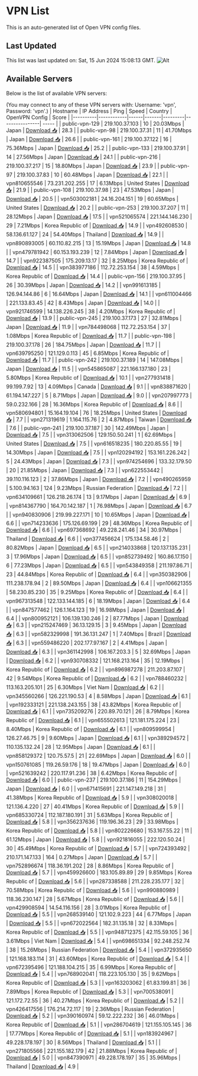 # VPN List

This is an auto-generated list of Open VPN config files.

## Last Updated

This list was last updated on: Sat, 15 Jun 2024 15:08:13 GMT.
![Alt](https://repobeats.axiom.co/api/embed/186b98318ef1479477931607c1ad7d823f12451f.svg "Repobeats analytics image")

## Available Servers

Below is the list of available VPN servers:

(You may connect to any of these VPN servers with: Username: 'vpn', Password: 'vpn'.)
| Hostname | IP Address | Ping | Speed | Country | OpenVPN Config | Score |
|----------|------------|------|-------|---------|----------------| ----- |
| public-vpn-129 | 219.100.37.103 | 10 | 20.03Mbps | Japan | [Download 📥](./configs/server_0_JP.ovpn) | 28.3 |
| public-vpn-98 | 219.100.37.31 | 11 | 41.70Mbps | Japan | [Download 📥](./configs/server_1_JP.ovpn) | 26.6 |
| public-vpn-161 | 219.100.37.122 | 16 | 75.36Mbps | Japan | [Download 📥](./configs/server_2_JP.ovpn) | 25.2 |
| public-vpn-133 | 219.100.37.91 | 14 | 27.56Mbps | Japan | [Download 📥](./configs/server_3_JP.ovpn) | 24.1 |
| public-vpn-216 | 219.100.37.217 | 15 | 18.80Mbps | Japan | [Download 📥](./configs/server_4_JP.ovpn) | 23.9 |
| public-vpn-97 | 219.100.37.83 | 10 | 60.48Mbps | Japan | [Download 📥](./configs/server_5_JP.ovpn) | 22.1 |
| vpn810655546 | 73.231.202.255 | 17 | 6.13Mbps | United States | [Download 📥](./configs/server_6_US.ovpn) | 21.9 |
| public-vpn-108 | 219.100.37.98 | 23 | 47.53Mbps | Japan | [Download 📥](./configs/server_7_JP.ovpn) | 20.5 |
| vpn503002181 | 24.16.204.151 | 19 | 60.65Mbps | United States | [Download 📥](./configs/server_8_US.ovpn) | 20.2 |
| public-vpn-253 | 219.100.37.207 | 11 | 28.12Mbps | Japan | [Download 📥](./configs/server_9_JP.ovpn) | 17.5 |
| vpn521065574 | 221.144.146.230 | 29 | 7.21Mbps | Korea Republic of | [Download 📥](./configs/server_10_KR.ovpn) | 14.9 |
| vpn492608530 | 58.136.61.127 | 24 | 54.40Mbps | Thailand | [Download 📥](./configs/server_11_TH.ovpn) | 14.9 |
| vpn890893005 | 60.110.82.215 | 13 | 15.19Mbps | Japan | [Download 📥](./configs/server_12_JP.ovpn) | 14.8 |
| vpn479781942 | 60.153.193.239 | 12 | 7.84Mbps | Japan | [Download 📥](./configs/server_13_JP.ovpn) | 14.7 |
| vpn922387505 | 175.209.13.17 | 32 | 8.25Mbps | Korea Republic of | [Download 📥](./configs/server_14_KR.ovpn) | 14.5 |
| vpn383977186 | 112.72.253.154 | 38 | 4.59Mbps | Korea Republic of | [Download 📥](./configs/server_15_KR.ovpn) | 14.4 |
| public-vpn-156 | 219.100.37.95 | 26 | 30.39Mbps | Japan | [Download 📥](./configs/server_16_JP.ovpn) | 14.2 |
| vpn991613185 | 126.94.144.86 | 6 | 16.64Mbps | Japan | [Download 📥](./configs/server_17_JP.ovpn) | 14.1 |
| vpn611004466 | 221.133.83.45 | 42 | 8.43Mbps | Japan | [Download 📥](./configs/server_18_JP.ovpn) | 14.0 |
| vpn921746599 | 14.138.226.245 | 38 | 4.20Mbps | Korea Republic of | [Download 📥](./configs/server_19_KR.ovpn) | 13.9 |
| public-vpn-245 | 219.100.37.173 | 27 | 32.81Mbps | Japan | [Download 📥](./configs/server_20_JP.ovpn) | 11.9 |
| vpn784498068 | 112.72.253.154 | 37 | 1.08Mbps | Korea Republic of | [Download 📥](./configs/server_21_KR.ovpn) | 11.7 |
| public-vpn-198 | 219.100.37.178 | 26 | 184.75Mbps | Japan | [Download 📥](./configs/server_22_JP.ovpn) | 11.7 |
| vpn639795250 | 121.129.0.113 | 45 | 6.85Mbps | Korea Republic of | [Download 📥](./configs/server_23_KR.ovpn) | 11.7 |
| public-vpn-242 | 219.100.37.189 | 14 | 147.08Mbps | Japan | [Download 📥](./configs/server_24_JP.ovpn) | 11.5 |
| vpn545865087 | 221.166.137.180 | 23 | 5.80Mbps | Korea Republic of | [Download 📥](./configs/server_25_KR.ovpn) | 10.1 |
| vpn277931418 | 99.199.7.92 | 13 | 4.09Mbps | Canada | [Download 📥](./configs/server_26_CA.ovpn) | 9.1 |
| vpn838871620 | 61.194.147.227 | 5 | 8.71Mbps | Japan | [Download 📥](./configs/server_27_JP.ovpn) | 9.0 |
| vpn207997773 | 59.0.232.166 | 28 | 16.36Mbps | Korea Republic of | [Download 📥](./configs/server_28_KR.ovpn) | 8.6 |
| vpn580694801 | 15.164.19.104 | 76 | 18.25Mbps | United States | [Download 📥](./configs/server_29_US.ovpn) | 7.7 |
| vpn271319619 | 1.164.115.76 | 2 | 4.87Mbps | Taiwan | [Download 📥](./configs/server_30_TW.ovpn) | 7.6 |
| public-vpn-241 | 219.100.37.187 | 30 | 142.49Mbps | Japan | [Download 📥](./configs/server_31_JP.ovpn) | 7.5 |
| vpn313062506 | 129.150.50.241 | 1 | 62.69Mbps | United States | [Download 📥](./configs/server_32_US.ovpn) | 7.5 |
| vpn616518235 | 180.220.85.55 | 19 | 14.30Mbps | Japan | [Download 📥](./configs/server_33_JP.ovpn) | 7.5 |
| vpn120294192 | 153.161.226.242 | 5 | 24.43Mbps | Japan | [Download 📥](./configs/server_34_JP.ovpn) | 7.3 |
| vpn974254696 | 133.32.179.50 | 20 | 21.85Mbps | Japan | [Download 📥](./configs/server_35_JP.ovpn) | 7.3 |
| vpn622553442 | 39.110.116.123 | 2 | 37.86Mbps | Japan | [Download 📥](./configs/server_36_JP.ovpn) | 7.2 |
| vpn490265959 | 5.100.94.163 | 124 | 9.23Mbps | Russian Federation | [Download 📥](./configs/server_37_RU.ovpn) | 7.2 |
| vpn634109661 | 126.218.26.174 | 13 | 9.17Mbps | Japan | [Download 📥](./configs/server_38_JP.ovpn) | 6.9 |
| vpn814367790 | 164.70.142.187 | 1 | 76.98Mbps | Japan | [Download 📥](./configs/server_39_JP.ovpn) | 6.7 |
| vpn940830906 | 219.99.227.171 | 10 | 10.65Mbps | Japan | [Download 📥](./configs/server_40_JP.ovpn) | 6.6 |
| vpn714233636 | 175.126.69.199 | 29 | 48.36Mbps | Korea Republic of | [Download 📥](./configs/server_41_KR.ovpn) | 6.6 |
| vpn697368692 | 49.228.241.46 | 34 | 30.97Mbps | Thailand | [Download 📥](./configs/server_42_TH.ovpn) | 6.6 |
| vpn377456624 | 175.134.58.46 | 2 | 80.82Mbps | Japan | [Download 📥](./configs/server_43_JP.ovpn) | 6.5 |
| vpn214033868 | 120.137.135.231 | 3 | 17.96Mbps | Japan | [Download 📥](./configs/server_44_JP.ovpn) | 6.5 |
| vpn852739492 | 160.86.17.150 | 6 | 77.23Mbps | Japan | [Download 📥](./configs/server_45_JP.ovpn) | 6.5 |
| vpn543849358 | 211.197.86.71 | 23 | 44.84Mbps | Korea Republic of | [Download 📥](./configs/server_46_KR.ovpn) | 6.4 |
| vpn350382906 | 111.238.178.94 | 2 | 89.50Mbps | Japan | [Download 📥](./configs/server_47_JP.ovpn) | 6.4 |
| vpn106621355 | 58.230.85.230 | 35 | 9.25Mbps | Korea Republic of | [Download 📥](./configs/server_48_KR.ovpn) | 6.4 |
| vpn967313548 | 122.133.144.185 | 6 | 18.19Mbps | Japan | [Download 📥](./configs/server_49_JP.ovpn) | 6.4 |
| vpn847577462 | 126.1.164.123 | 19 | 16.98Mbps | Japan | [Download 📥](./configs/server_50_JP.ovpn) | 6.4 |
| vpn800952121 | 106.139.130.246 | 2 | 87.77Mbps | Japan | [Download 📥](./configs/server_51_JP.ovpn) | 6.3 |
| vpn215247469 | 36.13.129.15 | 3 | 9.45Mbps | Japan | [Download 📥](./configs/server_52_JP.ovpn) | 6.3 |
| vpn582329998 | 191.36.131.247 | 1 | 7.40Mbps | Brazil | [Download 📥](./configs/server_53_BR.ovpn) | 6.3 |
| vpn559486220 | 202.177.97.167 | 2 | 4.41Mbps | Japan | [Download 📥](./configs/server_54_JP.ovpn) | 6.3 |
| vpn361142998 | 106.167.203.3 | 5 | 32.69Mbps | Japan | [Download 📥](./configs/server_55_JP.ovpn) | 6.2 |
| vpn930708332 | 121.168.213.164 | 35 | 12.19Mbps | Korea Republic of | [Download 📥](./configs/server_56_KR.ovpn) | 6.2 |
| vpn896987278 | 211.203.87.107 | 42 | 9.54Mbps | Korea Republic of | [Download 📥](./configs/server_57_KR.ovpn) | 6.2 |
| vpn788460232 | 113.163.205.101 | 25 | 6.30Mbps | Viet Nam | [Download 📥](./configs/server_58_VN.ovpn) | 6.2 |
| vpn345560266 | 126.221.190.53 | 4 | 8.58Mbps | Japan | [Download 📥](./configs/server_59_JP.ovpn) | 6.1 |
| vpn192333121 | 221.138.243.155 | 38 | 43.82Mbps | Korea Republic of | [Download 📥](./configs/server_60_KR.ovpn) | 6.1 |
| vpn735209276 | 220.89.70.121 | 26 | 8.79Mbps | Korea Republic of | [Download 📥](./configs/server_61_KR.ovpn) | 6.1 |
| vpn655502613 | 121.181.175.224 | 23 | 8.40Mbps | Korea Republic of | [Download 📥](./configs/server_62_KR.ovpn) | 6.1 |
| vpn809599954 | 126.27.46.75 | 9 | 9.60Mbps | Japan | [Download 📥](./configs/server_63_JP.ovpn) | 6.1 |
| vpn389294572 | 110.135.132.24 | 28 | 12.95Mbps | Japan | [Download 📥](./configs/server_64_JP.ovpn) | 6.1 |
| vpn858129372 | 120.75.57.5 | 21 | 22.69Mbps | Japan | [Download 📥](./configs/server_65_JP.ovpn) | 6.0 |
| vpn150761085 | 119.26.59.176 | 18 | 19.47Mbps | Japan | [Download 📥](./configs/server_66_JP.ovpn) | 6.0 |
| vpn521639242 | 220.117.91.236 | 38 | 6.42Mbps | Korea Republic of | [Download 📥](./configs/server_67_KR.ovpn) | 6.0 |
| public-vpn-237 | 219.100.37.186 | 11 | 154.29Mbps | Japan | [Download 📥](./configs/server_68_JP.ovpn) | 6.0 |
| vpn671415691 | 221.147.149.218 | 31 | 41.38Mbps | Korea Republic of | [Download 📥](./configs/server_69_KR.ovpn) | 5.9 |
| vpn308020018 | 121.136.4.220 | 27 | 40.41Mbps | Korea Republic of | [Download 📥](./configs/server_70_KR.ovpn) | 5.9 |
| vpn685330724 | 112.187.180.191 | 31 | 5.63Mbps | Korea Republic of | [Download 📥](./configs/server_71_KR.ovpn) | 5.8 |
| vpn356237636 | 119.196.36.23 | 29 | 33.98Mbps | Korea Republic of | [Download 📥](./configs/server_72_KR.ovpn) | 5.8 |
| vpn802226680 | 153.167.55.22 | 11 | 61.12Mbps | Japan | [Download 📥](./configs/server_73_JP.ovpn) | 5.8 |
| vpn921816055 | 222.120.50.24 | 30 | 45.49Mbps | Korea Republic of | [Download 📥](./configs/server_74_KR.ovpn) | 5.7 |
| vpn724393492 | 210.171.147.133 | 164 | 0.27Mbps | Japan | [Download 📥](./configs/server_75_JP.ovpn) | 5.7 |
| vpn752896674 | 118.36.191.202 | 28 | 8.86Mbps | Korea Republic of | [Download 📥](./configs/server_76_KR.ovpn) | 5.7 |
| vpn459926600 | 183.105.89.89 | 29 | 9.85Mbps | Korea Republic of | [Download 📥](./configs/server_77_KR.ovpn) | 5.6 |
| vpn287338588 | 211.228.235.177 | 32 | 70.58Mbps | Korea Republic of | [Download 📥](./configs/server_78_KR.ovpn) | 5.6 |
| vpn990880989 | 118.36.230.147 | 28 | 5.67Mbps | Korea Republic of | [Download 📥](./configs/server_79_KR.ovpn) | 5.6 |
| vpn429908594 | 14.54.116.156 | 28 | 3.01Mbps | Korea Republic of | [Download 📥](./configs/server_80_KR.ovpn) | 5.5 |
| vpn268539140 | 121.102.9.223 | 44 | 6.77Mbps | Japan | [Download 📥](./configs/server_81_JP.ovpn) | 5.5 |
| vpn672022564 | 182.31.135.18 | 32 | 8.33Mbps | Korea Republic of | [Download 📥](./configs/server_82_KR.ovpn) | 5.5 |
| vpn948712375 | 42.115.59.105 | 36 | 3.61Mbps | Viet Nam | [Download 📥](./configs/server_83_VN.ovpn) | 5.4 |
| vpn698651334 | 92.248.252.74 | 38 | 15.26Mbps | Russian Federation | [Download 📥](./configs/server_84_RU.ovpn) | 5.4 |
| vpn372935650 | 121.168.183.114 | 31 | 43.60Mbps | Korea Republic of | [Download 📥](./configs/server_85_KR.ovpn) | 5.4 |
| vpn672395496 | 121.188.104.215 | 35 | 6.99Mbps | Korea Republic of | [Download 📥](./configs/server_86_KR.ovpn) | 5.4 |
| vpn768902041 | 118.223.105.130 | 35 | 9.62Mbps | Korea Republic of | [Download 📥](./configs/server_87_KR.ovpn) | 5.3 |
| vpn163203062 | 61.83.199.81 | 36 | 7.89Mbps | Korea Republic of | [Download 📥](./configs/server_88_KR.ovpn) | 5.3 |
| vpn700538091 | 121.172.72.55 | 36 | 40.27Mbps | Korea Republic of | [Download 📥](./configs/server_89_KR.ovpn) | 5.2 |
| vpn426417556 | 176.214.72.117 | 19 | 2.36Mbps | Russian Federation | [Download 📥](./configs/server_90_RU.ovpn) | 5.2 |
| vpn390160974 | 59.12.222.232 | 36 | 46.01Mbps | Korea Republic of | [Download 📥](./configs/server_91_KR.ovpn) | 5.1 |
| vpn286704619 | 121.155.105.145 | 36 | 17.77Mbps | Korea Republic of | [Download 📥](./configs/server_92_KR.ovpn) | 5.1 |
| vpn183924967 | 49.228.178.197 | 30 | 8.56Mbps | Thailand | [Download 📥](./configs/server_93_TH.ovpn) | 5.1 |
| vpn271805566 | 221.155.182.179 | 42 | 21.88Mbps | Korea Republic of | [Download 📥](./configs/server_94_KR.ovpn) | 5.0 |
| vpn847390971 | 49.228.178.197 | 35 | 35.96Mbps | Thailand | [Download 📥](./configs/server_95_TH.ovpn) | 4.9 |
